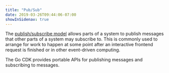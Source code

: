 ```yaml
---
title: "Pub/Sub"
date: 2019-03-26T09:44:06-07:00
showInSidenav: true
---
```


The [publish/subscribe model][] allows parts of a system to publish messages
that other parts of a system may subscribe to. This is commonly used to
arrange for work to happen at some point after an interactive frontend
request is finished or in other event-driven computing.

The Go CDK provides portable APIs for publishing messages and subscribing to
messages.

[publish/subscribe model]: https://en.wikipedia.org/wiki/Publish%E2%80%93subscribe_pattern

<!--more-->
